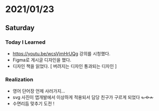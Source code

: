 # 2021/01/23

## Saturday

### Today I Learned

* https://youtu.be/wcsVjmHrUQg 강의를 시청했다.
* Figma로 게시글 디자인을 했다.
* 디자인 책을 읽었다. [ 버려지는 디자인 통과되는 디자인 ]

### Realization

* 영어 단어장 언제 사러가지...
* svg 사진이 앱개발에서 이상하게 적용되서 담당 친구가 구르게 되었다 ~~ㄴㅇㅅ~~
* 수면리듬 맞추기 도전 !
